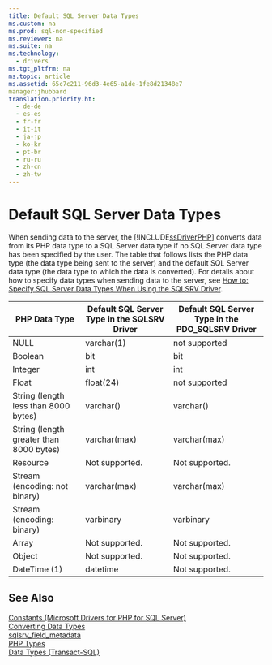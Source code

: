 ```yaml
---
title: Default SQL Server Data Types
ms.custom: na
ms.prod: sql-non-specified
ms.reviewer: na
ms.suite: na
ms.technology: 
  - drivers
ms.tgt_pltfrm: na
ms.topic: article
ms.assetid: 65c7c211-96d3-4e65-a1de-1fe8d21348e7
manager:jhubbard
translation.priority.ht: 
  - de-de
  - es-es
  - fr-fr
  - it-it
  - ja-jp
  - ko-kr
  - pt-br
  - ru-ru
  - zh-cn
  - zh-tw
---
```

# Default SQL Server Data Types
When sending data to the server, the [!INCLUDE[ssDriverPHP](../content/includes/ssDriverPHP_md.md)] converts data from its PHP data type to a SQL Server data type if no SQL Server data type has been specified by the user. The table that follows lists the PHP data type \(the data type being sent to the server\) and the default SQL Server data type \(the data type to which the data is converted\). For details about how to specify data types when sending data to the server, see [How to: Specify SQL Server Data Types When Using the SQLSRV Driver](../Topic/How%20to:%20Specify%20SQL%20Server%20Data%20Types%20When%20Using%20the%20SQLSRV%20Driver.md).  
  
|PHP Data Type|Default SQL Server Type in the SQLSRV Driver|Default SQL Server Type in the PDO\_SQLSRV Driver|  
|-----------------|------------------------------------------------|-----------------------------------------------------|  
|NULL|varchar\(1\)|not supported|  
|Boolean|bit|bit|  
|Integer|int|int|  
|Float|float\(24\)|not supported|  
|String \(length less than 8000 bytes\)|varchar\(<string length>\)|varchar\(<string length>\)|  
|String \(length greater than 8000 bytes\)|varchar\(max\)|varchar\(max\)|  
|Resource|Not supported.|Not supported.|  
|Stream \(encoding: not binary\)|varchar\(max\)|varchar\(max\)|  
|Stream \(encoding: binary\)|varbinary|varbinary|  
|Array|Not supported.|Not supported.|  
|Object|Not supported.|Not supported.|  
|DateTime \(1\)|datetime|Not supported.|  
  
## See Also  
[Constants &#40;Microsoft Drivers for PHP for SQL Server&#41;](../content/Constants--Microsoft-Drivers-for-PHP-for-SQL-Server-.md)  
[Converting Data Types](../content/Converting-Data-Types.md)  
[sqlsrv_field_metadata](../content/sqlsrv_field_metadata.md)  
[PHP Types](http://go.microsoft.com/fwlink/?LinkId=109071)  
[Data Types \(Transact\-SQL\)](http://go.microsoft.com/fwlink/?LinkId=109068)  
  
